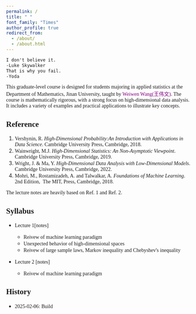 ```yaml
---
permalink: /
title: " "
font_family: "Times"
author_profile: true
redirect_from: 
  - /about/
  - /about.html
---
```


```html
I don't believe it. 
-Luke Skywalker
That is why you fail.
-Yoda
```

<span style="font-family: 'Times', sans-serif;">This graduate-level course is designed for students majoring in applied statistics at the Department of Mathematics, Jinan University, taught by  <a href="https://wangyuanhao.github.io" style="text-decoration:none;color:purple">Weiwen Wang(王伟文)</a>. The course is mathematically rigorous, with a strong focus on high-dimensional data analysis. It includes a variety of examples and practical applications to illustrate key concepts.</span>

## <span style="font-family: 'Times', sans-serif;">Reference</span>

1. <span style="font-family: 'Times', sans-serif;">Vershynin, R. *High-Dimensional Probability:An Introduction with Applications in Data Science*. Cambridge University Press, Cambridge, 2018.</span>
2. <span style="font-family: 'Times', sans-serif;">Wainwright, M.J. *High-Dimensional Statistics: An Non-Asymptotic Viewpoint*. Cambridge University Press, Cambridge, 2019.</span>
3. <span style="font-family: 'Times', sans-serif;">Wright, J. & Ma, Y. *High-Dimensional Data Analysis with Low-Dimensional Models*. Cambridge University Press, Cambridge, 2022.</span>
4. <span style="font-family: 'Times', sans-serif;">Mohri, M., Rostamizadeh, A. and Talwalkar, A. *Foundations of Machine Learning*. 2nd Edition,  The MIT, Press, Cambridge, 2018.</span>

<span style="font-family: 'Times', sans-serif;">The lecture notes are heavily based on Ref. 1 and Ref. 2. </span>

## <span style="font-family: 'Times', sans-serif;">Syllabus</span>

* <span style="font-family: 'Times', sans-serif;">Lecture 1[notes] </span>
  * <span style="font-family: 'Times', sans-serif;">Reivew of machine learning paradigm</span>
  * <span style="font-family: 'Times', sans-serif;">Unexpected behavior of high-dimensional spaces</span>
  * <span style="font-family: 'Times', sans-serif;">Reivew of large sample laws, Markov inequality and Chebyshev's inequality</span>
  
* <span style="font-family: 'Times', sans-serif;">Lecture 2 [notes] </span>
  * <span style="font-family: 'Times', sans-serif;">Reivew of machine learning paradigm</span>


## <span style="font-family: 'Times', sans-serif;">History</span>

* <span style="font-family: 'Times', sans-serif;">2025-02-06: Build </span>
